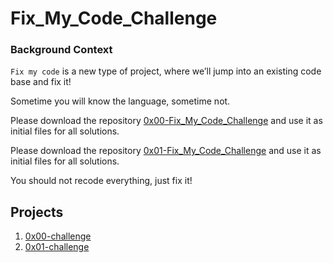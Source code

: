 # Fix_My_Code_Challenge


### Background Context
`Fix my code` is a new type of project, where we’ll jump into an existing code base and fix it!

Sometime you will know the language, sometime not.

Please download the repository [0x00-Fix_My_Code_Challenge](https://github.com/alx-tools/0x00-Fix_My_Code_Challenge) and use it as initial files for all solutions.

Please download the repository [0x01-Fix_My_Code_Challenge](https://github.com/alx-tools/0x01-Fix_My_Code_Challenge) and use it as initial files for all solutions.

You should not recode everything, just fix it!
## Projects
1. [0x00-challenge](./0x00-challenge)
2. [0x01-challenge](./0x01-challenge)